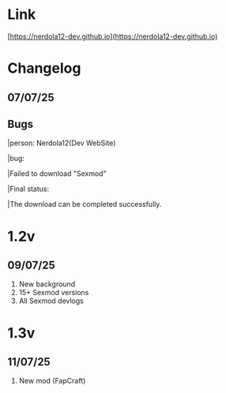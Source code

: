 # Link

[https://nerdola12-dev.github.io](https://nerdola12-dev.github.io)

# Changelog

## 07/07/25

## Bugs

|person: Nerdola12(Dev WebSite)

|bug:

|Failed to download "Sexmod"

|Final status:

|The download can be completed successfully.

# 1.2v

## 09/07/25

1. New background
2. 15+ Sexmod versions
3. All Sexmod devlogs

# 1.3v

## 11/07/25

1. New mod (FapCraft)
